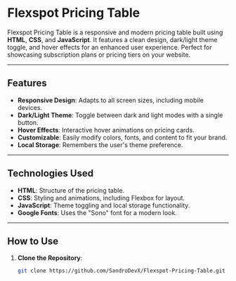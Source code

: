 # Flexspot Pricing Table

Flexspot Pricing Table is a responsive and modern pricing table built using **HTML**, **CSS**, and **JavaScript**. It features a clean design, dark/light theme toggle, and hover effects for an enhanced user experience. Perfect for showcasing subscription plans or pricing tiers on your website.

---

## Features

- **Responsive Design**: Adapts to all screen sizes, including mobile devices.
- **Dark/Light Theme**: Toggle between dark and light modes with a single button.
- **Hover Effects**: Interactive hover animations on pricing cards.
- **Customizable**: Easily modify colors, fonts, and content to fit your brand.
- **Local Storage**: Remembers the user's theme preference.

---

## Technologies Used

- **HTML**: Structure of the pricing table.
- **CSS**: Styling and animations, including Flexbox for layout.
- **JavaScript**: Theme toggling and local storage functionality.
- **Google Fonts**: Uses the "Sono" font for a modern look.

---

## How to Use

1. **Clone the Repository**:
   ```bash
   git clone https://github.com/SandroDevX/Flexspot-Pricing-Table.git
